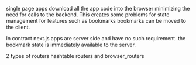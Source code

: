 single page apps download all the app code into the browser minimizing the need for calls
to the backend. This creates some problems for state management for features such as bookmarks
bookmarks can be moved to the client. 

In contract next.js apps are server side and have no such requirement. the bookmark
state is immediately available to the server. 

2 types of routers hashtable routers and browser_routers





